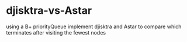 # djisktra-vs-Astar
using a B+ priorityQueue implement djisktra and Astar to compare which terminates after visiting the fewest nodes
